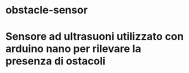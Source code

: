 # obstacle-sensor
# Sensore ad ultrasuoni utilizzato con arduino nano per rilevare la presenza di ostacoli
